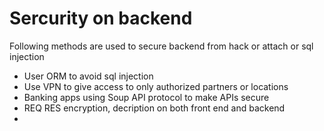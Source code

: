 # Sercurity on backend


Following methods are used to secure backend from hack or attach or sql injection

- User ORM to avoid sql injection
- Use VPN to give access to only authorized partners or locations 
- Banking apps using Soup API protocol to make APIs secure
- REQ RES encryption, decription on both front end and backend
- 